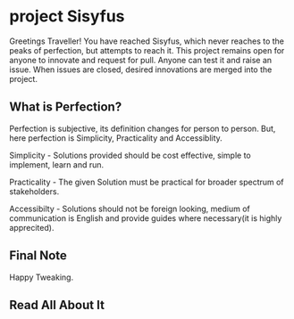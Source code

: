 # project Sisyfus

Greetings Traveller! You have reached Sisyfus, which never reaches to the peaks of perfection, but attempts to reach it. This project remains open for anyone to innovate and request for pull. Anyone can test it and raise an issue. When issues are closed, desired innovations are merged into the project.

## What is Perfection?

Perfection is subjective, its definition changes for person to person. But, here perfection is Simplicity, Practicality and Accessiblity.

Simplicity - Solutions provided should be cost effective, simple to implement, learn and run.

Practicality - The given Solution must be practical for broader spectrum of stakeholders.

Accessibilty - Solutions should not be foreign looking, medium of communication is English and provide guides where necessary(it is highly apprecited).

## Final Note
Happy Tweaking.


## Read All About It


